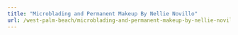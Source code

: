 ```yaml
---
title: "Microblading and Permanent Makeup By Nellie Novillo"
url: /west-palm-beach/microblading-and-permanent-makeup-by-nellie-novillo/
---
```

